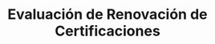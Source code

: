 --- 
layout: CertificationRenewalAssessment 
page_type: learn
page_kind: certificationRenewalAssessment
title: Evaluación de Renovación de Certificaciones
description: Evaluación de Renovación de Certificaciones
--- 
